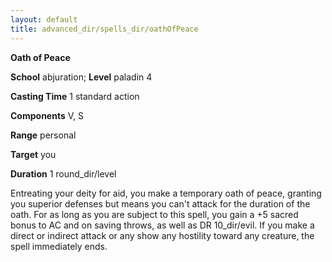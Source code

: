 ```yaml
---
layout: default
title: advanced_dir/spells_dir/oathOfPeace
---
```

 **Oath of Peace**

**School** abjuration; **Level** paladin 4

**Casting Time** 1 standard action

**Components** V, S

**Range** personal

**Target** you

**Duration** 1 round_dir/level

Entreating your deity for aid, you make a temporary oath of peace, granting you superior defenses but means you can't attack for the duration of the oath. For as long as you are subject to this spell, you gain a +5 sacred bonus to AC and on saving throws, as well as DR 10_dir/evil. If you make a direct or indirect attack or any show any hostility toward any creature, the spell immediately ends.

